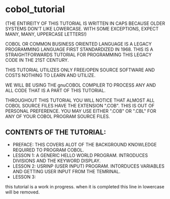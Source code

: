 # cobol_tutorial
(THE ENTIREITY OF THIS TUTORIAL IS WRITTEN IN CAPS BECAUSE OLDER SYSTEMS DON'T LIKE LOWERCASE. WITH SOME EXCEPTIONS, EXPECT MANY, MANY, UPPERCASE LETTERS!)

COBOL OR COMMON BUSINESS ORIENTED LANGUAGE IS A LEGACY PROGRAMMING LANGUAGE FIRST STANDARDIZED IN 1968. THIS IS A STRAIGHTFORWARDS TUTORIAL FOR PROGRAMMING THIS LEGACY CODE IN THE 21ST CENTURY.

THIS TUTORIAL UTILIZES ONLY FREE/OPEN SOURCE SOFTWARE AND COSTS NOTHING TO LEARN AND UTILIZE.

WE WILL BE USING THE gnuCOBOL COMPILER TO PROCESS ANY AND ALL CODE THAT IS A PART OF THIS TUTORIAL.

THROUGHOUT THIS TUTORIAL YOU WILL NOTICE THAT ALMOST ALL COBOL SOURCE FILES HAVE THE EXTENSION ".COB". THIS IS OUT OF PERSONAL PREFERENCE. YOU MAY USE EITHER ".COB" OR ".CBL" FOR ANY OF YOUR COBOL PROGRAM SOURCE FILES.

CONTENTS OF THE TUTORIAL:
---

  * PREFACE: THIS COVERS ALOT OF THE BACKGROUND KNOWLEDGE REQUIRED TO PROGRAM COBOL.
  * LESSON 1: A GENERIC HELLO WORLD PROGRAM. INTRODUCES DIVISIONS AND THE KEYWORD DISPLAY.
  * LESSON 2: USRINP (USER INPUT) PROGRAM. INTORDUCES VARIABLES AND GETTING USER INPUT FROM THE TEMRINAL.
  * LESSON 3:

this tutorial is a work in progress. when it is completed this line in lowercase will be removed.

